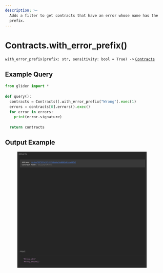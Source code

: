 ```yaml
---
description: >-
  Adds a filter to get contracts that have an error whose name has the given
  prefix.
---
```


# Contracts.with\_error\_prefix()

`with_error_prefix(prefix: str, sensitivity: bool = True) ->` [`Contracts`](./)

## Example Query

```python
from glider import *

def query():
  contracts = Contracts().with_error_prefix("Wrong").exec(1)
  errors = contracts[0].errors().exec()
  for error in errors:
    print(error.signature)

  return contracts
```

## Output Example

<figure><img src="../../.gitbook/assets/image (1) (1) (1) (1) (1) (1) (1) (1) (1) (1) (1) (1) (1) (1) (1) (1) (1) (1) (1) (1) (1) (1) (1) (1) (1) (1) (1) (1).png" alt=""><figcaption></figcaption></figure>
